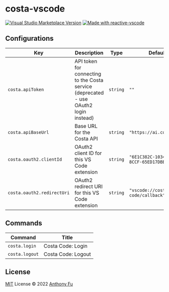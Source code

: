 # costa-vscode

<a href="https://marketplace.visualstudio.com/items?itemName=antfu.ext-name" target="__blank"><img src="https://img.shields.io/visual-studio-marketplace/v/antfu.ext-name.svg?color=eee&amp;label=VS%20Code%20Marketplace&logo=visual-studio-code" alt="Visual Studio Marketplace Version" /></a>
<a href="https://kermanx.github.io/reactive-vscode/" target="__blank"><img src="https://img.shields.io/badge/made_with-reactive--vscode-%23007ACC?style=flat&labelColor=%23229863"  alt="Made with reactive-vscode" /></a>

## Configurations

<!-- configs -->

| Key                        | Description                                                                           | Type     | Default                                  |
| -------------------------- | ------------------------------------------------------------------------------------- | -------- | ---------------------------------------- |
| `costa.apiToken`           | API token for connecting to the Costa service (deprecated - use OAuth2 login instead) | `string` | `""`                                     |
| `costa.apiBaseUrl`         | Base URL for the Costa API                                                            | `string` | `"https://ai.costa.app"`                 |
| `costa.oauth2.clientId`    | OAuth2 client ID for this VS Code extension                                           | `string` | `"6E1C382C-1034-4466-8CCF-65ED17DBBA3D"` |
| `costa.oauth2.redirectUri` | OAuth2 redirect URI for this VS Code extension                                        | `string` | `"vscode://costa.costa-code/callback"`   |

<!-- configs -->

## Commands

<!-- commands -->

| Command        | Title              |
| -------------- | ------------------ |
| `costa.login`  | Costa Code: Login  |
| `costa.logout` | Costa Code: Logout |

<!-- commands -->

## License

[MIT](./LICENSE.md) License © 2022 [Anthony Fu](https://github.com/antfu)
